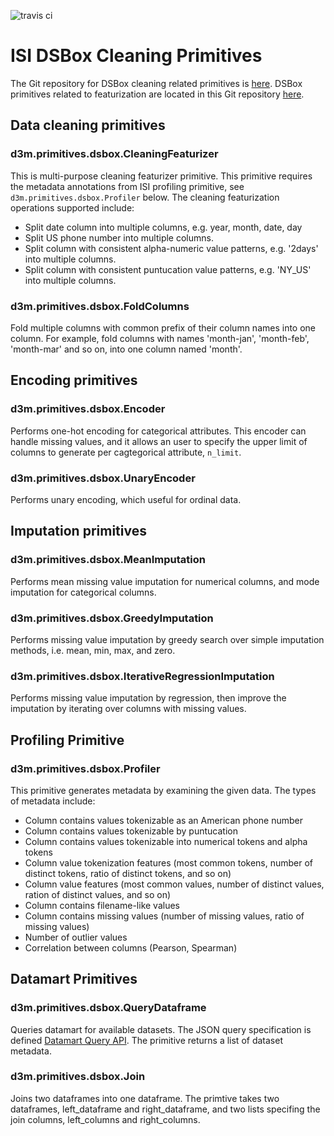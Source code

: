 ![travis ci](https://travis-ci.org/usc-isi-i2/dsbox-cleaning.svg?branch=master)

# ISI DSBox Cleaning Primitives

The Git repository for DSBox cleaning related primitives is [here](https://github.com/usc-isi-i2/dsbox-cleaning). DSBox primitives related to featurization are located in this Git repository [here](https://github.com/usc-isi-i2/dsbox-featurizer).

## Data cleaning primitives

### d3m.primitives.dsbox.CleaningFeaturizer

This is multi-purpose cleaning featurizer primitive. This primitive requires the metadata annotations from ISI profiling primitive, see `d3m.primitives.dsbox.Profiler` below. The cleaning featurization operations supported include:

* Split date column into multiple columns, e.g. year, month, date, day
* Split US phone number into multiple columns.
* Split column with consistent alpha-numeric value patterns, e.g. '2days' into multiple columns.
* Split column with consistent puntucation value patterns, e.g. 'NY_US' into multiple columns.

### d3m.primitives.dsbox.FoldColumns

Fold multiple columns with common prefix of their column names into one column. For example, fold columns with names 'month-jan', 'month-feb', 'month-mar' and so on, into one column named 'month'.

## Encoding primitives

### d3m.primitives.dsbox.Encoder

Performs one-hot encoding for categorical attributes. This encoder can handle missing values, and it allows an user to specify the upper limit of columns to generate per cagtegorical attribute, `n_limit`.

### d3m.primitives.dsbox.UnaryEncoder

Performs unary encoding, which useful for ordinal data.

## Imputation primitives

### d3m.primitives.dsbox.MeanImputation

Performs mean missing value imputation for numerical columns, and mode imputation for categorical columns.

### d3m.primitives.dsbox.GreedyImputation

Performs missing value imputation by greedy search over simple imputation methods, i.e. mean, min, max, and zero.

### d3m.primitives.dsbox.IterativeRegressionImputation

Performs missing value imputation by regression, then improve the imputation by iterating over columns with missing values.

## Profiling Primitive

### d3m.primitives.dsbox.Profiler

This primitive generates metadata by examining the given data. The types of metadata include:

* Column contains values tokenizable as an American phone number
* Column contains values tokenizable by puntucation
* Column contains values tokenizable into numerical tokens and alpha tokens
* Column value tokenization features (most common tokens, number of distinct tokens, ratio of distinct tokens, and so on)
* Column value features (most common values, number of distinct values, ration of distinct values, and so on)
* Column contains filename-like values
* Column contains missing values (number of missing values, ratio of missing values)
* Number of outlier values
* Correlation between columns (Pearson, Spearman)

## Datamart Primitives

### d3m.primitives.dsbox.QueryDataframe

Queries datamart for available datasets. The JSON query specification is defined [Datamart Query API](https://datadrivendiscovery.org/wiki/display/work/Datamart+Query+API "Datamart Query API "). The primitive returns a list of dataset metadata.

### d3m.primitives.dsbox.Join

Joins two dataframes into one dataframe. The primtive takes two dataframes, left\_dataframe and right\_dataframe, and two lists specifing the join columns, left\_columns and right\_columns.
